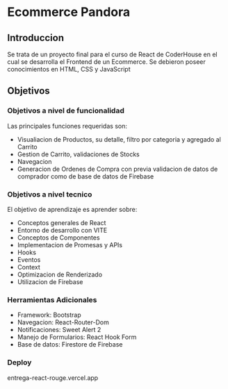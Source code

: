 # Ecommerce Pandora

## Introduccion
Se trata de un proyecto final para el curso de React de CoderHouse en el cual se desarrolla el Frontend de un Ecommerce.
Se debieron poseer conocimientos en HTML, CSS y JavaScript

## Objetivos
### Objetivos a nivel de funcionalidad
Las principales funciones requeridas son:

- Visualiacion de Productos, su detalle, filtro por categoria y agregado al Carrito
- Gestion de Carrito, validaciones de Stocks
- Navegacion
- Generacion de Ordenes de Compra con previa validacion de datos de comprador como de base de datos de Firebase

### Objetivos a nivel tecnico
El objetivo de aprendizaje es aprender sobre:

- Conceptos generales de React
- Entorno de desarrollo con VITE
- Conceptos de Componentes
- Implementacion de Promesas y APIs
- Hooks
- Eventos
- Context
- Optimizacion de Renderizado
- Utilizacion de Firebase

### Herramientas Adicionales 
- Framework: Bootstrap
- Navegacion: React-Router-Dom
- Notificaciones: Sweet Alert 2
- Manejo de Formularios: React Hook Form
- Base de datos: Firestore de Firebase

### Deploy
entrega-react-rouge.vercel.app
